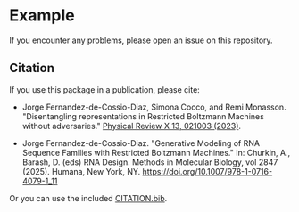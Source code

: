 # Example

If you encounter any problems, please open an issue on this repository.

## Citation

If you use this package in a publication, please cite:

* Jorge Fernandez-de-Cossio-Diaz, Simona Cocco, and Remi Monasson. "Disentangling representations in Restricted Boltzmann Machines without adversaries." [Physical Review X 13, 021003 (2023)](https://journals.aps.org/prx/abstract/10.1103/PhysRevX.13.021003).

* Jorge Fernandez-de-Cossio-Diaz. "Generative Modeling of RNA Sequence Families with Restricted Boltzmann Machines." In: Churkin, A., Barash, D. (eds) RNA Design. Methods in Molecular Biology, vol 2847 (2025). Humana, New York, NY. https://doi.org/10.1007/978-1-0716-4079-1_11

Or you can use the included [CITATION.bib](https://github.com/cossio/RestrictedBoltzmannMachines.jl/blob/master/CITATION.bib).